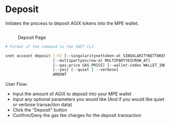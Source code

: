 # Deposit

Initiates the process to deposit AGIX tokens into the MPE wallet.

<figure><img src="../../.gitbook/assets/Screenshot 2024-08-16 at 7.30.09 AM.png" alt=""><figcaption><p>Deposit Page</p></figcaption></figure>

```bash
# Format of the command in the SNET CLI

snet account deposit [-h] [--singularitynettoken-at SINGULARITYNETTOKEN_AT]
                     [--multipartyescrow-at MULTIPARTYESCROW_AT]
                     [--gas-price GAS_PRICE] [--wallet-index WALLET_INDEX]
                     [--yes] [--quiet | --verbose]
                     AMOUNT
```

User Flow:

* Input the amount of AGIX to deposit into your MPE wallet
* Input any optional parameters you would like (And if you would like quiet or verbose transaction data)
* Click the "Deposit" button
* Confirm/Deny the gas fee charges for the deposit transaction
